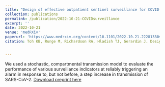 ```yaml
---
title: "Design of effective outpatient sentinel surveillance for COVID-19 decision-making: a modeling study"
collection: publications
permalink: /publication/2022-10-21-COVIDsurveillance
excerpt: ''
date: 2022-10-21
venue: 'medRXiv'
paperurl: 'https://www.medrxiv.org/content/10.1101/2022.10.21.22281330v1'
citation: Toh KB, Runge M, Richardson RA, Hladish TJ, Gerardin J. Design of effective outpatient sentinel surveillance for COVID-19 decision-making: a modeling study. medRxiv; 2022. p. 2022.10.21.22281330. doi:10.1101/2022.10.21.22281330


---
```

We used a stochastic, compartmental transmission model to evaluate the performance of various surveillance indicators at reliably triggering an alarm in response to, but not before, a step increase in transmission of SARS-CoV-2.
[Download preprint here](https://www.medrxiv.org/content/10.1101/2022.10.21.22281330v1)

